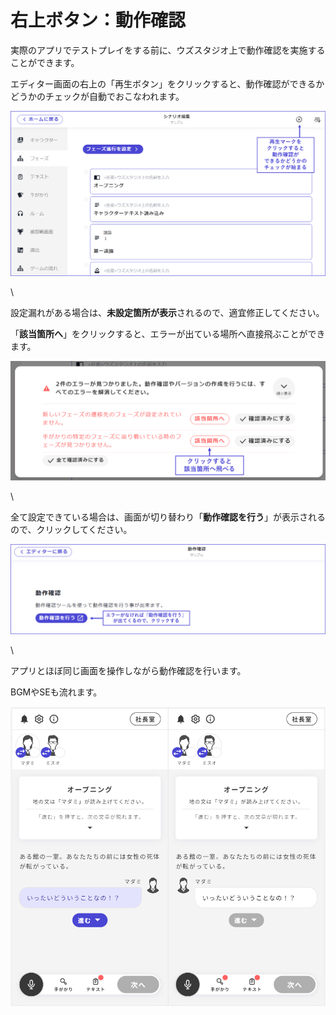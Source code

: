 # 右上ボタン：動作確認

実際のアプリでテストプレイをする前に、ウズスタジオ上で動作確認を実施することができます。

エディター画面の右上の「再生ボタン」をクリックすると、動作確認ができるかどうかのチェックが自動でおこなわれます。

![](../images/demo1.png)

\


設定漏れがある場合は、**未設定箇所が表示**されるので、適宜修正してください。

「**該当箇所へ**」をクリックすると、エラーが出ている場所へ直接飛ぶことができます。

![](../images/demo2.png)

\


全て設定できている場合は、画面が切り替わり「**動作確認を行う**」が表示されるので、クリックしてください。

![](../images/demo4.png)

\


アプリとほぼ同じ画面を操作しながら動作確認を行います。

BGMやSEも流れます。

![](../images/demo3.png)
